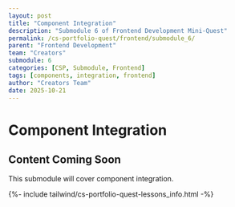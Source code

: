 ```yaml
---
layout: post
title: "Component Integration"
description: "Submodule 6 of Frontend Development Mini-Quest"
permalink: /cs-portfolio-quest/frontend/submodule_6/
parent: "Frontend Development"
team: "Creators"
submodule: 6
categories: [CSP, Submodule, Frontend]
tags: [components, integration, frontend]
author: "Creators Team"
date: 2025-10-21
---
```


# Component Integration

## Content Coming Soon
This submodule will cover component integration.

{%- include tailwind/cs-portfolio-quest-lessons_info.html -%}